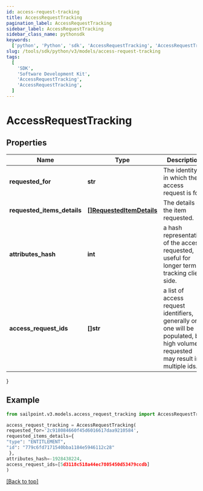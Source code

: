 ```yaml
---
id: access-request-tracking
title: AccessRequestTracking
pagination_label: AccessRequestTracking
sidebar_label: AccessRequestTracking
sidebar_class_name: pythonsdk
keywords:
  ['python', 'Python', 'sdk', 'AccessRequestTracking', 'AccessRequestTracking']
slug: /tools/sdk/python/v3/models/access-request-tracking
tags:
  [
    'SDK',
    'Software Development Kit',
    'AccessRequestTracking',
    'AccessRequestTracking',
  ]
---
```


# AccessRequestTracking

## Properties

| Name | Type | Description | Notes |
| --- | --- | --- | --- |
| **requested_for** | **str** | The identity id in which the access request is for. | [optional] |
| **requested_items_details** | [**[]RequestedItemDetails**](requested-item-details) | The details of the item requested. | [optional] |
| **attributes_hash** | **int** | a hash representation of the access requested, useful for longer term tracking client side. | [optional] |
| **access_request_ids** | **[]str** | a list of access request identifiers, generally only one will be populated, but high volume requested may result in multiple ids. | [optional] |

}

## Example

```python
from sailpoint.v3.models.access_request_tracking import AccessRequestTracking

access_request_tracking = AccessRequestTracking(
requested_for='2c918084660f45d6016617daa9210584',
requested_items_details={
"type": "ENTITLEMENT",
"id": "779c6fd7171540bba1184e5946112c28"
 },
attributes_hash=-1928438224,
access_request_ids=[5d3118c518a44ec7805450d53479ccdb]
)

```

[[Back to top]](#)

